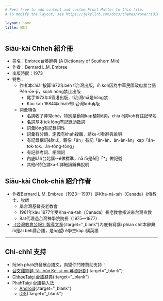 ```yaml
---
# Feel free to add content and custom Front Matter to this file.
# To modify the layout, see https://jekyllrb.com/docs/themes/#overriding-theme-defaults

layout: home
title: 紹介
---
```


## Siāu-kài Chheh 紹介冊
- 冊名：Embree台英辭典 (A Dictionary of Southern Min) 
- 作者：Bernard L.M. Embree
- 出版時間：1973
- 特色：
  - 作者本chiâⁿ按算1972年beh tī台灣出版，m̄ koh因為中華民國政府禁台語Pe̍h-ōe-jī，soah hông禁止出版
    - 尾手1973年tī香港出版，tī台灣mā是hông禁
    - Kàu kah 1984年chiah有tī台灣koh再版
  - 詞彙特色
    - 名詞收了非常chē，特別是動物kap植物ê詞，chia ê詞koh有註記學名
    - 名詞基本tek lóng有記錄助數詞
    - 詞彙lóng有記錄詞性
    - 詞彙有分類，定義有khah複雜，請ka-tī看辭典說明
    - 有記錄構詞ê款式，親像「ân」有記「ân-ân、ân-ân-ân」kap「ân-tok-tok、ân-tòng-tòng」
    - 有記參考詞、相關詞
    - 內底lia̍h台北講--ê做標準，nā m̄是ē用「*」做記號
    - 其他ê特色請ka-tī詳細讀辭典說明

## Siāu-kài Chok-chiá 紹介作者
- 作者Bernard L.M. Embree（1923—1997）是Kha-ná-tah（Canada）ê傳教士、牧師
  - 屬台灣基督長老教會
  - 1961年kàu 1977年受Kha-ná-tah（Canada）長老教會指派來台灣宣教
  - Bat代理過台灣神學院院長（1975—1977）
- [《台灣教會公報》報導文章](http://www.laijohn.com/archives/pm/Embree,B/honor/toshi.htm){:target="_blank"}內底有寫講i phian chit本辭典m̄是ài beh講台語，是ǹg望i ê學生kap i講英語

---
## Chi-chhî 支持
- 阮teh phah拚發展台語文，向望你鬥陣贊助支持！
- [台文雞絲麵 Tâi-bûn Ke-si-mī 募資計劃](https://www.zeczec.com/projects/taibun-kesimi){:target="_blank"}
- [ChhoeTaigi 台語辭典](https://chhoe.taigi.info/){:target="_blank"}
- PhahTaigi 台語輸入法
  - [Android](http://bit.ly/PhahTaigi-Android){:target="_blank"}
  - [iOS](http://bit.ly/PhahTaigi-iOS){:target="_blank"}